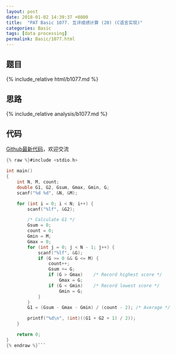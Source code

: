 ```yaml
---
layout: post
date: 2018-01-02 14:39:37 +0800
title:  "PAT Basic 1077. 互评成绩计算 (20) (C语言实现)"
categories: Basic
tags: [data processing]
permalink: Basic/1077.html
---
```


## 题目

{% include_relative html/b1077.md %}

## 思路

{% include_relative analysis/b1077.md %}

## 代码

[Github最新代码](https://github.com/OliverLew/PAT/blob/master/PATBasic/1077.c)，欢迎交流

```c
{% raw %}#include <stdio.h>

int main()
{
	int N, M, count;
	double G1, G2, Gsum, Gmax, Gmin, G;
	scanf("%d %d", &N, &M);

	for (int i = 0; i < N; i++) {
		scanf("%lf", &G2);

		/* Calculate G1 */
		Gsum = 0;
		count = 0;
		Gmin = M;
		Gmax = 0;
		for (int j = 0; j < N - 1; j++) {
			scanf("%lf", &G);
			if (G >= 0 && G <= M) {
				count++;
				Gsum += G;
				if (G > Gmax)    /* Record highest score */
					Gmax = G;
				if (G < Gmin)    /* Record lowest score */
					Gmin = G;
			}
		}
		G1 = (Gsum - Gmax - Gmin) / (count - 2); /* Average */

		printf("%d\n", (int)((G1 + G2 + 1) / 2));
	}

	return 0;
}
{% endraw %}```